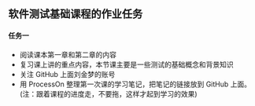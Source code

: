 ## 软件测试基础课程的作业任务

#### 任务一

- 阅读课本第一章和第二章的内容
- 复习课上讲的重点内容，本节课主要是一些测试的基础概念和背景知识
- 关注 GitHub 上面刘金梦的账号
- 用 ProcessOn 整理第一次课的学习笔记，把笔记的链接放到 GitHub 上面。(注：跟着课程的进度走，不要拖，这样才起到学习的效果)

